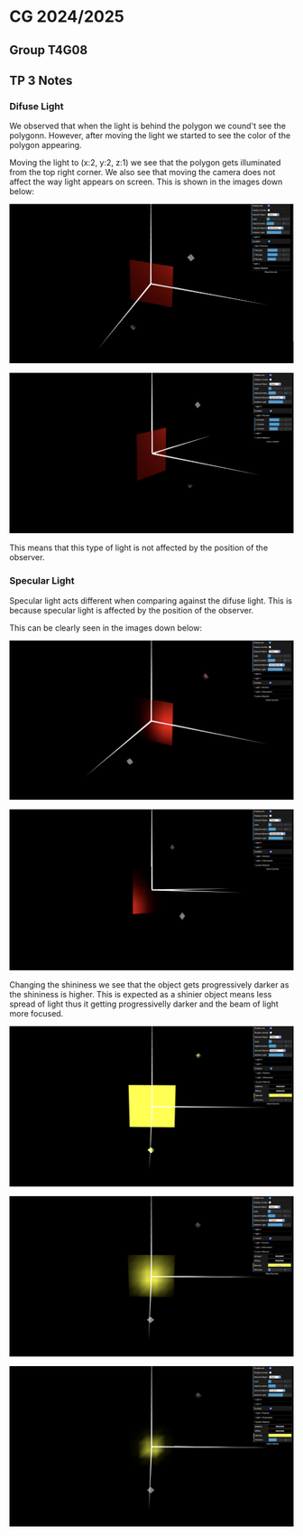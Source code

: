 # CG 2024/2025

## Group T4G08

## TP 3 Notes

### Difuse Light

We observed that when the light is behind the polygon we cound't see the polygonn.
However, after moving the light we started to see the color of the polygon appearing.

Moving the light to (x:2, y:2, z:1) we see that the polygon gets illuminated from the top right corner.
We also see that moving the camera does not affect the way light appears on screen. This is shown in the images down below:

![Screenshot 1](screenshots/extras/difuseAngle1.png)

![Screenshot 2](screenshots/extras/difuseAngle2.png)

This means that this type of light is not affected by the position of the observer.

### Specular Light

Specular light acts different when comparing against the difuse light. This is because specular light is affected by the
position of the observer.

This can be clearly seen in the images down below:

![Screenshot 3](screenshots/extras/specularAngle1.png)

![Screenshot 4](screenshots/extras/specularAngle2.png)

Changing the shininess we see that the object gets progressively darker as the shininess is higher.
This is expected as a shinier object means less spread of light thus it getting progressivelly darker and the beam of light more focused.

![Screenshot 5](screenshots/extras/specularAngle1-Intencity01.png)

![Screenshot 6](screenshots/extras/specularAngle1-Intencity02.png)

![Screenshot 7](screenshots/extras/specularAngle1-Intencity03.png)